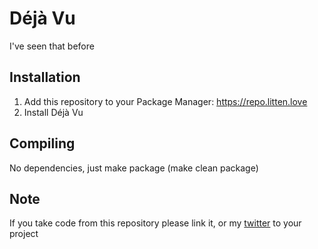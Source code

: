 # Déjà Vu
I've seen that before

## Installation
1. Add this repository to your Package Manager: https://repo.litten.love
2. Install Déjà Vu

## Compiling
No dependencies, just make package (make clean package)

## Note
If you take code from this repository please link it, or my [twitter](https://twitter.com/Litteeen) to your project
